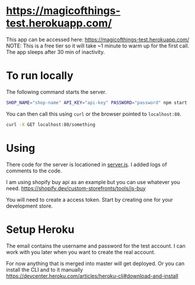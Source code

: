 # https://magicofthings-test.herokuapp.com/

This app can be accessed here: https://magicofthings-test.herokuapp.com/
NOTE: This is a free tier so it will take ~1 minute to warm up for the first call.
The app sleeps after 30 min of inactivity.

# To run locally
The following command starts the server.

```bash
SHOP_NAME="shop-name" API_KEY="api-key" PASSWORD="password" npm start
```

You can then call this using `curl` or the browser pointed to `localhost:80`.

```bash
curl -X GET localhost:80/something
```

# Using
There code for the server is locationed in [server.js](./server.js). I added logs of comments to the code.

I am using shopify buy api as an example but you can use whatever you need.
https://shopify.dev/custom-storefronts/tools/js-buy

You will need to create a access token. Start by creating one for your development store.

# Setup Heroku

The email contains the username and password for the test account. I can work with you later when you want to create the real account.

For now anything that is merged into master will get deployed. Or you can install the CLI and to it manually https://devcenter.heroku.com/articles/heroku-cli#download-and-install
